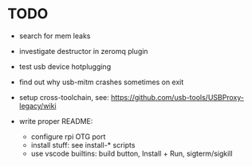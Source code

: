 # TODO

- search for mem leaks
- investigate destructor in zeromq plugin
- test usb device hotplugging
- find out why usb-mitm crashes sometimes on exit
- setup cross-toolchain, see: https://github.com/usb-tools/USBProxy-legacy/wiki

- write proper README:
  - configure rpi OTG port
  - install stuff: see install-* scripts
  - use vscode builtins: build button, Install + Run, sigterm/sigkill